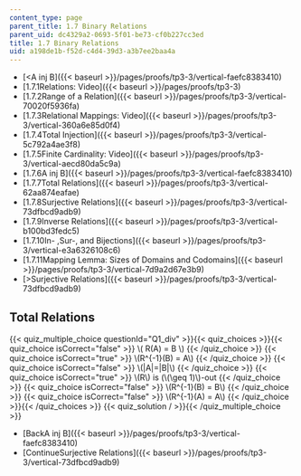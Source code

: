```yaml
---
content_type: page
parent_title: 1.7 Binary Relations
parent_uid: dc4329a2-0693-5f01-be73-cf0b227cc3ed
title: 1.7 Binary Relations
uid: a198de1b-f52d-c4d4-39d3-a3b7ee2baa4a
---
```


*   [<A inj B]({{< baseurl >}}/pages/proofs/tp3-3/vertical-faefc8383410)
*   [1.7.1Relations: Video]({{< baseurl >}}/pages/proofs/tp3-3)
*   [1.7.2Range of a Relation]({{< baseurl >}}/pages/proofs/tp3-3/vertical-70020f5936fa)
*   [1.7.3Relational Mappings: Video]({{< baseurl >}}/pages/proofs/tp3-3/vertical-360a6e85d0f4)
*   [1.7.4Total Injection]({{< baseurl >}}/pages/proofs/tp3-3/vertical-5c792a4ae3f8)
*   [1.7.5Finite Cardinality: Video]({{< baseurl >}}/pages/proofs/tp3-3/vertical-aecd80da5c9a)
*   [1.7.6A inj B]({{< baseurl >}}/pages/proofs/tp3-3/vertical-faefc8383410)
*   [1.7.7Total Relations]({{< baseurl >}}/pages/proofs/tp3-3/vertical-62aa874eafae)
*   [1.7.8Surjective Relations]({{< baseurl >}}/pages/proofs/tp3-3/vertical-73dfbcd9adb9)
*   [1.7.9Inverse Relations]({{< baseurl >}}/pages/proofs/tp3-3/vertical-b100bd3fedc5)
*   [1.7.10In- ,Sur-, and Bijections]({{< baseurl >}}/pages/proofs/tp3-3/vertical-e3a6326108c6)
*   [1.7.11Mapping Lemma: Sizes of Domains and Codomains]({{< baseurl >}}/pages/proofs/tp3-3/vertical-7d9a2d67e3b9)
*   [\>Surjective Relations]({{< baseurl >}}/pages/proofs/tp3-3/vertical-73dfbcd9adb9)

Total Relations
---------------

{{< quiz_multiple_choice questionId="Q1_div" >}}{{< quiz_choices >}}{{< quiz_choice isCorrect="false" >}}&nbsp;\\( R(A) = B \\)&nbsp;{{< /quiz_choice >}}
{{< quiz_choice isCorrect="true" >}}&nbsp;\\(R^{-1}(B) = A\\)&nbsp;{{< /quiz_choice >}}
{{< quiz_choice isCorrect="false" >}}&nbsp;\\(|A|=|B|\\)&nbsp;{{< /quiz_choice >}}
{{< quiz_choice isCorrect="true" >}}&nbsp;\\(R\\) is (\\(\\geq 1)\\)-out&nbsp;{{< /quiz_choice >}}
{{< quiz_choice isCorrect="false" >}}&nbsp;\\(R^{-1}(B) = B\\)&nbsp;{{< /quiz_choice >}}
{{< quiz_choice isCorrect="false" >}}&nbsp;\\(R^{-1}(A) = A\\)&nbsp;{{< /quiz_choice >}}{{< /quiz_choices >}}
{{< quiz_solution / >}}{{< /quiz_multiple_choice >}}

*   [BackA inj B]({{< baseurl >}}/pages/proofs/tp3-3/vertical-faefc8383410)
*   [ContinueSurjective Relations]({{< baseurl >}}/pages/proofs/tp3-3/vertical-73dfbcd9adb9)